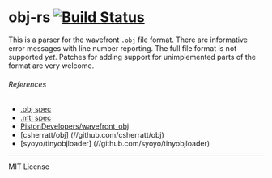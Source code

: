obj-rs [![Build Status][travis-i]][travis-a]
========

This is a parser for the wavefront `.obj` file format. There are informative
error messages with line number reporting. The full file format is not supported
*yet*. Patches for adding support for unimplemented parts of the format are very
welcome.

###### References

- [.obj spec](http://www.martinreddy.net/gfx/3d/OBJ.spec)
- [.mtl spec](http://www.fileformat.info/format/material)
- [PistonDevelopers/wavefront_obj](//github.com/PistonDevelopers/wavefront_obj)
- [csherratt/obj]                 (//github.com/csherratt/obj)
- [syoyo/tinyobjloader]           (//github.com/syoyo/tinyobjloader)

--------

MIT License

[travis-i]: https://travis-ci.org/simnalamburt/obj-rs.svg?branch=master
[travis-a]: https://travis-ci.org/simnalamburt/obj-rs
